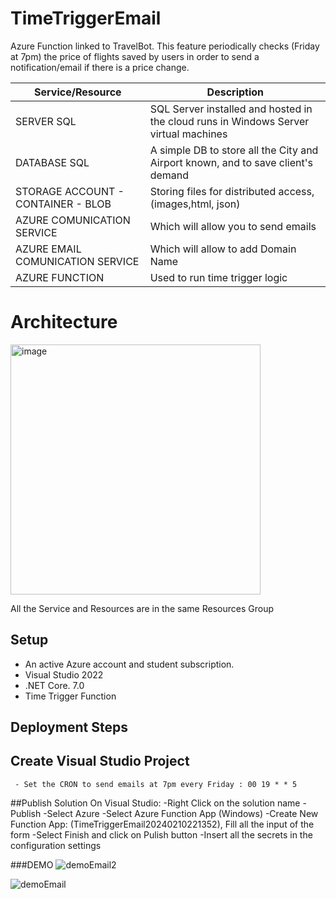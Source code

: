 # TimeTriggerEmail

Azure Function linked to TravelBot.
This feature periodically checks (Friday at 7pm) the price of flights saved by users in order to send a notification/email if there is a price change.

| Service/Resource | Description |
| ---------- | -------- | 
| SERVER SQL | SQL Server installed and hosted in the cloud runs in Windows Server virtual machines |
| DATABASE SQL | A simple DB to store all the City and Airport known, and to save client's demand  |
| STORAGE ACCOUNT - CONTAINER - BLOB | Storing files for distributed access, (images,html, json)  |
| AZURE COMUNICATION SERVICE | Which will allow you to send emails |
| AZURE EMAIL COMUNICATION SERVICE | Which will allow to add Domain Name |
| AZURE FUNCTION| Used to run time trigger logic |

# Architecture
<img width="400" alt="image" src="https://github.com/UniRoby/TravelBot/assets/107865801/6bcdb11e-e921-4b4c-9a10-99d83c5f2c19">



All the Service and Resources are in the same Resources Group

## Setup
- An active Azure account and student subscription. 
- Visual Studio 2022
-  .NET Core. 7.0
- Time Trigger Function

## Deployment Steps

 ## Create Visual Studio Project
     - Set the CRON to send emails at 7pm every Friday : 00 19 * * 5
##Publish Solution
On Visual Studio:
-Right Click on the solution name
-Publish
-Select Azure
-Select Azure Function App (Windows)
-Create New Function App: (TimeTriggerEmail20240210221352), Fill all the input of the form
-Select Finish and click on Pulish button
-Insert all the secrets in the configuration settings


###DEMO
![demoEmail2](https://github.com/UniRoby/TravelBot/assets/107865801/97ccb878-9f54-40f0-b6bc-f282bfa13056)

![demoEmail](https://github.com/UniRoby/TravelBot/assets/107865801/80934ea0-7277-4b3a-a754-30ed74160999)
